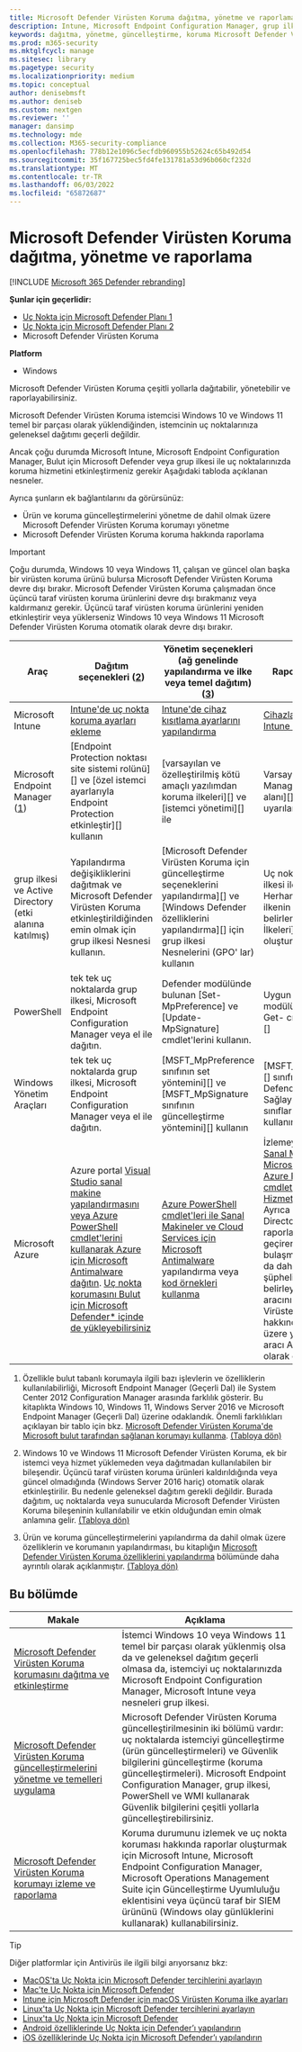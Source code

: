 ```yaml
---
title: Microsoft Defender Virüsten Koruma dağıtma, yönetme ve raporlama
description: Intune, Microsoft Endpoint Configuration Manager, grup ilkesi, PowerShell veya WMI ile Microsoft Defender Virüsten Koruma dağıtabilir ve yönetebilirsiniz
keywords: dağıtma, yönetme, güncelleştirme, koruma Microsoft Defender Virüsten Koruma
ms.prod: m365-security
ms.mktglfcycl: manage
ms.sitesec: library
ms.pagetype: security
ms.localizationpriority: medium
ms.topic: conceptual
author: denisebmsft
ms.author: deniseb
ms.custom: nextgen
ms.reviewer: ''
manager: dansimp
ms.technology: mde
ms.collection: M365-security-compliance
ms.openlocfilehash: 778b12e1096c5ecfdb960955b52624c65b492d54
ms.sourcegitcommit: 35f167725bec5fd4fe131781a53d96b060cf232d
ms.translationtype: MT
ms.contentlocale: tr-TR
ms.lasthandoff: 06/03/2022
ms.locfileid: "65872687"
---
```

# <a name="deploy-manage-and-report-on-microsoft-defender-antivirus"></a>Microsoft Defender Virüsten Koruma dağıtma, yönetme ve raporlama

[!INCLUDE [Microsoft 365 Defender rebranding](../../includes/microsoft-defender.md)]


**Şunlar için geçerlidir:**

- [Uç Nokta için Microsoft Defender Planı 1](https://go.microsoft.com/fwlink/p/?linkid=2154037)
- [Uç Nokta için Microsoft Defender Planı 2](https://go.microsoft.com/fwlink/p/?linkid=2154037)
- Microsoft Defender Virüsten Koruma 

**Platform**
- Windows

Microsoft Defender Virüsten Koruma çeşitli yollarla dağıtabilir, yönetebilir ve raporlayabilirsiniz.

Microsoft Defender Virüsten Koruma istemcisi Windows 10 ve Windows 11 temel bir parçası olarak yüklendiğinden, istemcinin uç noktalarınıza geleneksel dağıtımı geçerli değildir.

Ancak çoğu durumda Microsoft Intune, Microsoft Endpoint Configuration Manager, Bulut için Microsoft Defender veya grup ilkesi ile uç noktalarınızda koruma hizmetini etkinleştirmeniz gerekir  Aşağıdaki tabloda açıklanan nesneler.

Ayrıca şunların ek bağlantılarını da görürsünüz:

- Ürün ve koruma güncelleştirmelerini yönetme de dahil olmak üzere Microsoft Defender Virüsten Koruma korumayı yönetme
- Microsoft Defender Virüsten Koruma koruma hakkında raporlama

> [!IMPORTANT]
> Çoğu durumda, Windows 10 veya Windows 11, çalışan ve güncel olan başka bir virüsten koruma ürünü bulursa Microsoft Defender Virüsten Koruma devre dışı bırakır. Microsoft Defender Virüsten Koruma çalışmadan önce üçüncü taraf virüsten koruma ürünlerini devre dışı bırakmanız veya kaldırmanız gerekir. Üçüncü taraf virüsten koruma ürünlerini yeniden etkinleştirir veya yüklerseniz Windows 10 veya Windows 11 Microsoft Defender Virüsten Koruma otomatik olarak devre dışı bırakır.

Araç|Dağıtım seçenekleri (<a href="#fn2" id="ref2">2</a>)|Yönetim seçenekleri (ağ genelinde yapılandırma ve ilke veya temel dağıtım) ([3](#fn3))|Raporlama seçenekleri
---|---|---|---
Microsoft Intune|[Intune'de uç nokta koruma ayarları ekleme](/intune/endpoint-protection-configure)|[Intune'de cihaz kısıtlama ayarlarını yapılandırma](/intune/device-restrictions-configure)| [Cihazları yönetmek için Intune konsolunu kullanma](/intune/device-management)
Microsoft Endpoint Manager ([1](#fn1))|[Endpoint Protection noktası site sistemi rolünü][] ve [özel istemci ayarlarıyla Endpoint Protection etkinleştir][] kullanın|[varsayılan ve özelleştirilmiş kötü amaçlı yazılımdan koruma ilkeleri][] ve [istemci yönetimi][] ile|Varsayılan [Configuration Manager İzleme çalışma alanı][] ve [e-posta uyarıları][] ile
grup ilkesi ve Active Directory (etki alanına katılmış)|Yapılandırma değişikliklerini dağıtmak ve Microsoft Defender Virüsten Koruma etkinleştirildiğinden emin olmak için grup ilkesi Nesnesi kullanın.|[Microsoft Defender Virüsten Koruma için güncelleştirme seçeneklerini yapılandırma][] ve [Windows Defender özelliklerini yapılandırma][] için grup ilkesi Nesnelerini (GPO' lar) kullanın|Uç nokta raporlaması grup ilkesi ile kullanılamaz. Herhangi bir ayar veya ilkenin uygulanmadığını belirlemek için [Grup İlkeleri] listesini oluşturabilirsiniz][]
PowerShell|tek tek uç noktalarda grup ilkesi, Microsoft Endpoint Configuration Manager veya el ile dağıtın.|Defender modülünde bulunan [Set-MpPreference] ve [Update-MpSignature] cmdlet'lerini kullanın.|Uygun [Defender modülünde kullanılabilen Get- cmdlet'lerini kullanın][]
Windows Yönetim Araçları|tek tek uç noktalarda grup ilkesi, Microsoft Endpoint Configuration Manager veya el ile dağıtın.|[MSFT_MpPreference sınıfının set yöntemini][] ve [MSFT_MpSignature sınıfının güncelleştirme yöntemini][] kullanın|[MSFT_MpComputerStatus][] sınıfını ve [Windows Defender WMIv2 Sağlayıcısında ilişkili sınıfların get yöntemini kullanın][]
Microsoft Azure|Azure portal [Visual Studio sanal makine yapılandırmasını veya Azure PowerShell cmdlet'lerini kullanarak Azure için Microsoft Antimalware dağıtın](/azure/security/azure-security-antimalware#antimalware-deployment-scenarios). [Uç nokta korumasını Bulut için Microsoft Defender* içinde de yükleyebilirsiniz](/azure/defender-for-cloud/endpoint-protection-recommendations-technical)|[Azure PowerShell cmdlet'leri ile Sanal Makineler ve Cloud Services için Microsoft Antimalware](/azure/security/azure-security-antimalware#enable-and-configure-antimalware-using-powershell-cmdlets) yapılandırma veya [kod örnekleri kullanma](https://gallery.technet.microsoft.com/Antimalware-For-Azure-5ce70efe)|İzlemeyi etkinleştirmek [için Sanal Makineler için Microsoft Antimalware ve Azure PowerShell cmdlet'leri olan Bulut Hizmetleri'ni](/azure/security/azure-security-antimalware#enable-and-configure-antimalware-using-powershell-cmdlets) kullanın. Ayrıca Azure Active Directory'daki kullanım raporlarını gözden geçirerek [Muhtemelen bulaşmış cihazlar][] raporu da dahil olmak üzere şüpheli etkinlikleri belirleyebilir ve bir SIEM aracını [Microsoft Defender Virüsten Koruma olayları][] hakkında rapor vermek üzere yapılandırabilir ve bu aracı AAD'ye uygulama olarak ekleyebilirsiniz.

1. <span id="fn1" />Özellikle bulut tabanlı korumayla ilgili bazı işlevlerin ve özelliklerin kullanılabilirliği, Microsoft Endpoint Manager (Geçerli Dal) ile System Center 2012 Configuration Manager arasında farklılık gösterir. Bu kitaplıkta Windows 10, Windows 11, Windows Server 2016 ve Microsoft Endpoint Manager (Geçerli Dal) üzerine odaklandık. Önemli farklılıkları açıklayan bir tablo için bkz. [Microsoft Defender Virüsten Koruma'de Microsoft bulut tarafından sağlanan korumayı kullanma](cloud-protection-microsoft-defender-antivirus.md). [(Tabloya dön)](#ref2)

2. <span id="fn2" />Windows 10 ve Windows 11 Microsoft Defender Virüsten Koruma, ek bir istemci veya hizmet yüklemeden veya dağıtmadan kullanılabilen bir bileşendir. Üçüncü taraf virüsten koruma ürünleri kaldırıldığında veya güncel olmadığında (Windows Server 2016 hariç) otomatik olarak etkinleştirilir. Bu nedenle geleneksel dağıtım gerekli değildir. Burada dağıtım, uç noktalarda veya sunucularda Microsoft Defender Virüsten Koruma bileşeninin kullanılabilir ve etkin olduğundan emin olmak anlamına gelir. [(Tabloya dön)](#ref2)

3. <span id="fn3" />Ürün ve koruma güncelleştirmelerini yapılandırma da dahil olmak üzere özelliklerin ve korumanın yapılandırması, bu kitaplığın [Microsoft Defender Virüsten Koruma özelliklerini yapılandırma](configure-notifications-microsoft-defender-antivirus.md) bölümünde daha ayrıntılı olarak açıklanmıştır. [(Tabloya dön)](#ref2)

## <a name="in-this-section"></a>Bu bölümde

Makale | Açıklama
---|---
[Microsoft Defender Virüsten Koruma korumasını dağıtma ve etkinleştirme](deploy-microsoft-defender-antivirus.md) | İstemci Windows 10 veya Windows 11 temel bir parçası olarak yüklenmiş olsa da ve geleneksel dağıtım geçerli olmasa da, istemciyi uç noktalarınızda Microsoft Endpoint Configuration Manager, Microsoft Intune veya nesneleri grup ilkesi.
[Microsoft Defender Virüsten Koruma güncelleştirmelerini yönetme ve temelleri uygulama](manage-updates-baselines-microsoft-defender-antivirus.md) | Microsoft Defender Virüsten Koruma güncelleştirilmesinin iki bölümü vardır: uç noktalarda istemciyi güncelleştirme (ürün güncelleştirmeleri) ve Güvenlik bilgilerini güncelleştirme (koruma güncelleştirmeleri). Microsoft Endpoint Configuration Manager, grup ilkesi, PowerShell ve WMI kullanarak Güvenlik bilgilerini çeşitli yollarla güncelleştirebilirsiniz.
[Microsoft Defender Virüsten Koruma korumayı izleme ve raporlama](report-monitor-microsoft-defender-antivirus.md) | Koruma durumunu izlemek ve uç nokta koruması hakkında raporlar oluşturmak için Microsoft Intune, Microsoft Endpoint Configuration Manager, Microsoft Operations Management Suite için Güncelleştirme Uyumluluğu eklentisini veya üçüncü taraf bir SIEM ürününü (Windows olay günlüklerini kullanarak) kullanabilirsiniz.

> [!TIP]
> Diğer platformlar için Antivirüs ile ilgili bilgi arıyorsanız bkz:
> - [MacOS'ta Uç Nokta için Microsoft Defender tercihlerini ayarlayın](mac-preferences.md)
> - [Mac'te Uç Nokta için Microsoft Defender](microsoft-defender-endpoint-mac.md)
> - [Intune için Microsoft Defender için macOS Virüsten Koruma ilke ayarları](/mem/intune/protect/antivirus-microsoft-defender-settings-macos)
> - [Linux'ta Uç Nokta için Microsoft Defender tercihlerini ayarlayın](linux-preferences.md)
> - [Linux'ta Uç Nokta için Microsoft Defender](microsoft-defender-endpoint-linux.md)
> - [Android özelliklerinde Uç Nokta için Defender’ı yapılandırın](android-configure.md)
> - [iOS özelliklerinde Uç Nokta için Microsoft Defender’ı yapılandırın](ios-configure-features.md)
    

